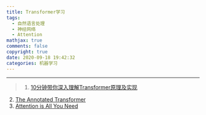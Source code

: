 ```yaml
---
title: Transformer学习
tags:
  - 自然语言处理
  - 神经网络
  - Attention
mathjax: true
comments: false
copyright: true
date: 2020-09-18 19:42:32
categories: 机器学习
---
```













-----------------------

> 1. [10分钟带你深入理解Transformer原理及实现](https://zhuanlan.zhihu.com/p/80986272)
2. [The Annotated Transformer](http://nlp.seas.harvard.edu/2018/04/03/attention.html#position-wise-feed-forward-networks)
3. [Attention is All You Need](https://arxiv.org/abs/1706.03762)

